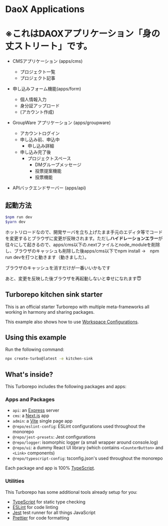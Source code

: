 # DaoX Applications
# ※これはDAOXアプリケーション「身の丈ストリート」です。

- CMSアプリケーション (apps/cms)
  - プロジェクト一覧
  - プロジェクト記事

- 申し込みフォーム機能(apps/form)
  - 個人情報入力
  - 身分証アップロード
  - (アカウント作成)

- GroupWare アプリケーション (apps/groupware)
  - アカウントログイン
  - 申し込み前、申込中
    - 申し込み詳細
  - 申し込み完了後
    - プロジェクトスペース
      - DMグループメッセージ
      - 投票提案機能
      - 投票機能

- APIバックエンドサーバー (apps/api)

## 起動方法

```sh
$npm run dev
$yarn dev
```

ホットリロードなので、開発サーバを立ち上げたまま手元のエディタ等でコードを変更するとブラウザに変更が反映されます。ただし**ハイドレーションエラー**が往々にして起きるので、apps/cms以下の.nextファイルとnode_moduleを削除し、ブラウザのキャッシュも削除した後apps/cms以下でnpm install →　npm run devを打つと動きます（動きました）。

ブラウザのキャッシュを消すだけが一番いいかもです

あと、変更を反映した後ブラウザを再起動しないと幸せになれます😇

## Turborepo kitchen sink starter

This is an official starter Turborepo with multiple meta-frameworks all working in harmony and sharing packages.

This example also shows how to use [Workspace Configurations](https://turbo.build/repo/docs/core-concepts/monorepos/configuring-workspaces).

## Using this example

Run the following command:

```sh
npx create-turbo@latest -e kitchen-sink
```

## What's inside?

This Turborepo includes the following packages and apps:

### Apps and Packages

- `api`: an [Express](https://expressjs.com/) server
- `cms`: a [Next.js](https://nextjs.org/) app
- `admin`: a [Vite](https://vitejs.dev/) single page app
- `@repo/eslint-config`: ESLint configurations used throughout the monorepo
- `@repo/jest-presets`: Jest configurations
- `@repo/logger`: isomorphic logger (a small wrapper around console.log)
- `@repo/ui`: a dummy React UI library (which contains `<CounterButton>` and `<Link>` components)
- `@repo/typescript-config`: tsconfig.json's used throughout the monorepo

Each package and app is 100% [TypeScript](https://www.typescriptlang.org/).

### Utilities

This Turborepo has some additional tools already setup for you:

- [TypeScript](https://www.typescriptlang.org/) for static type checking
- [ESLint](https://eslint.org/) for code linting
- [Jest](https://jestjs.io) test runner for all things JavaScript
- [Prettier](https://prettier.io) for code formatting


